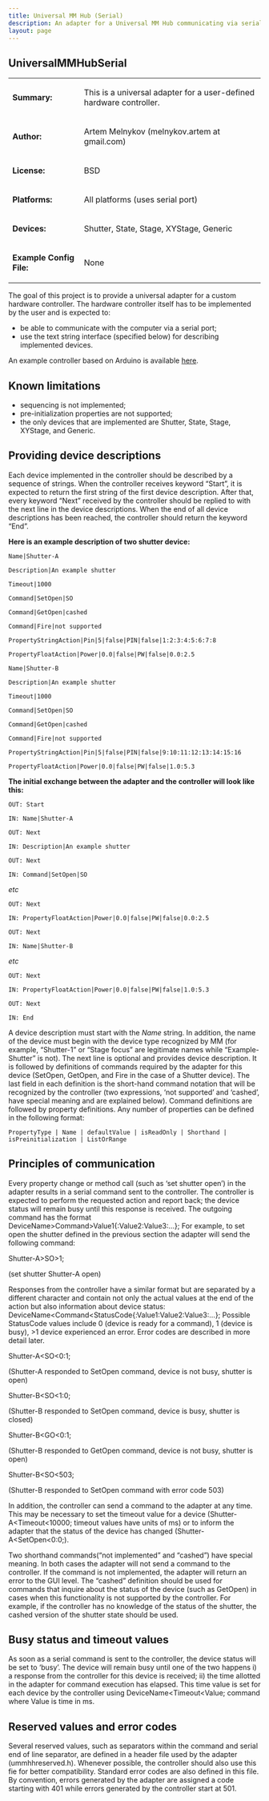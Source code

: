 ```yaml
---
title: Universal MM Hub (Serial)
description: An adapter for a Universal MM Hub communicating via serial protocol
layout: page
---
```


## UniversalMMHubSerial

<table>
<tr>
<td markdown="1">

**Summary:**

</td>
<td markdown="1">

This is a universal adapter for a user-defined hardware controller.

</td>
</tr>
<tr>
<td markdown="1">

**Author:**

</td>
<td markdown="1">

Artem Melnykov (melnykov.artem at gmail.com)

</td>
</tr>
<tr>
<td markdown="1">

**License:**

</td>
<td markdown="1">

BSD

</td>
</tr>
<tr>
<td markdown="1">

**Platforms:**

</td>
<td markdown="1">

All platforms (uses serial port)

</td>
</tr>
<tr>
<td markdown="1">

**Devices:**

</td>
<td markdown="1">

Shutter, State, Stage, XYStage, Generic

</td>
</tr>
<tr>
<td markdown="1">

**Example Config File:**

</td>
<td markdown="1">

None

</td>
</tr>
</table>

The goal of this project is to provide a universal adapter for a custom hardware controller. The hardware controller itself has to be implemented by the user and is expected to:
* be able to communicate with the computer via a serial port;
* use the text string interface (specified below) for describing implemented devices.

An example controller based on Arduino is available [here](https://github.com/artmeln/ummhSerial_controller_examples).

## Known limitations
* sequencing is not implemented;
* pre-initialization properties are not supported;
* the only devices that are implemented are Shutter, State, Stage, XYStage, and Generic.

## Providing device descriptions
Each device implemented in the controller should be described by a sequence of strings. When the controller receives keyword “Start”, it is expected to return the first string of the first device description. After that, every keyword “Next” received by the controller should be replied to with the next line in the device descriptions. When the end of all device descriptions has been reached, the controller should return the keyword “End”.

**Here is an example description of two shutter device:**

`Name|Shutter-A`

`Description|An example shutter`

`Timeout|1000`

`Command|SetOpen|SO`

`Command|GetOpen|cashed`

`Command|Fire|not supported`

`PropertyStringAction|Pin|5|false|PIN|false|1:2:3:4:5:6:7:8`

`PropertyFloatAction|Power|0.0|false|PW|false|0.0:2.5`

`Name|Shutter-B`

`Description|An example shutter`

`Timeout|1000`

`Command|SetOpen|SO`

`Command|GetOpen|cashed`

`Command|Fire|not supported`

`PropertyStringAction|Pin|5|false|PIN|false|9:10:11:12:13:14:15:16`

`PropertyFloatAction|Power|0.0|false|PW|false|1.0:5.3`

**The initial exchange between the adapter and the controller will look like this:**

`OUT: Start`

`IN: Name|Shutter-A`

`OUT: Next`

`IN: Description|An example shutter`

`OUT: Next`

`IN: Command|SetOpen|SO`

*etc*

`OUT: Next`

`IN: PropertyFloatAction|Power|0.0|false|PW|false|0.0:2.5`

`OUT: Next`

`IN: Name|Shutter-B`

*etc*

`OUT: Next`

`IN: PropertyFloatAction|Power|0.0|false|PW|false|1.0:5.3`

`OUT: Next`

`IN: End`

A device description must start with the *Name* string. In addition, the name of the device must begin with the device type recognized by MM (for example, “Shutter-1” or “Stage focus” are legitimate names while “Example-Shutter” is not). The next line is optional and provides device description. It is followed by definitions of commands required by the adapter for this device (SetOpen, GetOpen, and Fire in the case of a Shutter device). The last field in each definition is the short-hand command notation that will be recognized by the controller (two expressions, ‘not supported’ and ‘cashed’, have special meaning and are explained below).
Command definitions are followed by property definitions. Any number of properties can be defined in the following format:

`PropertyType | Name | defaultValue | isReadOnly | Shorthand | isPreinitialization | ListOrRange`

## Principles of communication

Every property change or method call (such as ‘set shutter open’) in the adapter results in a serial command sent to the controller. The controller is expected to perform the requested action and report back; the device status will remain busy until this response is received. The outgoing command has the format
DeviceName>Command>Value1{:Value2:Value3:...};
For example, to set open the shutter defined in the previous section the adapter will send the following command:

Shutter-A>SO>1;

(set shutter Shutter-A open)

Responses from the controller have a similar format but are separated by a different character and contain not only the actual values at the end of the action but also information about device status:
DeviceName<Command<StatusCode{:Value1:Value2:Value3:...};
Possible StatusCode values include 0 (device is ready for a command), 1 (device is busy), >1 device experienced an error. Error codes are described in more detail later.

Shutter-A<SO<0:1;

(Shutter-A responded to SetOpen command, device is not busy, shutter is open)

Shutter-B<SO<1:0;

(Shutter-B responded to SetOpen command, device is busy, shutter is closed)

Shutter-B<GO<0:1;

(Shutter-B responded to GetOpen command, device is not busy, shutter is open)

Shutter-B<SO<503;

(Shutter-B responded to SetOpen command with error code 503)

In addition, the controller can send a command to the adapter at any time. This may be necessary to set the timeout value for a device (Shutter-A<Timeout<10000; timeout values have units of ms) or to inform the adapter that the status of the device has changed (Shutter-A<SetOpen<0:0;).

Two shorthand commands(“not implemented” and “cashed”) have special meaning. In both cases the adapter will not send a command to the controller.
If the command is not implemented, the adapter will return an error to the GUI level.
The “cashed” definition should be used for commands that inquire about the status of the device (such as GetOpen) in cases when this functionality is not supported by the controller.
For example, if the controller has no knowledge of the status of the shutter, the cashed version of the shutter state should be used.

## Busy status and timeout values
As soon as a serial command is sent to the controller, the device status will be set to ‘busy’.
The device will remain busy until one of the two happens i) a response from the controller for this device is received; ii) the time allotted in the adapter for command execution has elapsed.
This time value is set for each device by the controller using DeviceName<Timeout<Value; command where Value is time in ms.

## Reserved values and error codes
Several reserved values, such as separators within the command and serial end of line separator, are defined in a header file used by the adapter (ummhhreserved.h). 
Whenever possible, the controller should also use this fie for better compatibility. 
Standard error codes are also defined in this file. By convention, errors generated by the adapter are assigned a code starting with 401 while errors generated by the controller start at 501.
